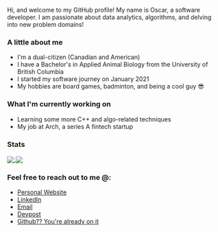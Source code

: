 Hi, and welcome to my GitHub profile! My name is Oscar, a software developer. I am passionate about data analytics, algorithms, and delving into new problem domains!

### A little about me
* I'm a dual-citizen (Canadian and American)
* I have a Bachelor's in Applied Animal Biology from the University of British Columbia
* I started my software journey on January 2021
* My hobbies are board games, badminton, and being a cool guy 😎

### What I'm currently working on
* Learning some more C++ and algo-related techniques
* My job at Arch, a series A fintech startup

### Stats
<a href="https://github.com/anuraghazra/github-readme-stats">
  <img align="center" src="https://github-readme-stats.vercel.app/api?username=oscarlaaaa" />
</a>
<a href="https://github.com/anuraghazra/github-readme-stats">
  <img align="center" src="https://github-readme-stats.vercel.app/api/top-langs/?username=oscarlaaaa&layout=compact" />
</a>

### Feel free to reach out to me @:
* [Personal Website](https://oscar-la.com)
* [LinkedIn](https://linkedin.com/in/oscar-la-bc/)
* [Email](mailto:oscarla5747@gmail.com)
* [Devpost](https://devpost.com/oscarla5747)
* [Github?? You're already on it](https://github.com/oscarlaaaa)

